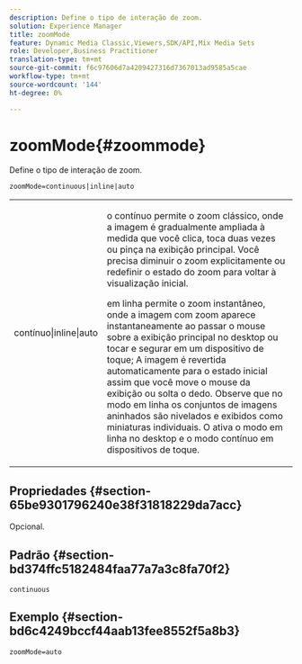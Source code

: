 ```yaml
---
description: Define o tipo de interação de zoom.
solution: Experience Manager
title: zoomMode
feature: Dynamic Media Classic,Viewers,SDK/API,Mix Media Sets
role: Developer,Business Practitioner
translation-type: tm+mt
source-git-commit: f6c97606d7a4209427316d7367013ad9585a5cae
workflow-type: tm+mt
source-wordcount: '144'
ht-degree: 0%

---
```



# zoomMode{#zoommode}

Define o tipo de interação de zoom.

`zoomMode=continuous|inline|auto`

<table id="table_E314540D347D47699C04EB80D20C0721"> 
 <tbody> 
  <tr> 
   <td colname="col1"> <p> <span class="codeph"> contínuo|inline|auto  </span> </p> </td> 
   <td colname="col2"> <p> <span class="codeph"> o contínuo  </span> permite o zoom clássico, onde a imagem é gradualmente ampliada à medida que você clica, toca duas vezes ou pinça na exibição principal. Você precisa diminuir o zoom explicitamente ou redefinir o estado do zoom para voltar à visualização inicial. </p> <p> <span class="codeph"> em linha  </span> permite o zoom instantâneo, onde a imagem com zoom aparece instantaneamente ao passar o mouse sobre a exibição principal no desktop ou tocar e segurar em um dispositivo de toque; A imagem é revertida automaticamente para o estado inicial assim que você move o mouse da exibição ou solta o dedo. Observe que no modo <span class="codeph"> em linha </span> os conjuntos de imagens aninhados são nivelados e exibidos como miniaturas individuais. <span class="codeph"> O  </span> ativa o modo em linha no desktop e o modo contínuo em dispositivos de toque. </p> </td> 
  </tr> 
 </tbody> 
</table>

## Propriedades {#section-65be9301796240e38f31818229da7acc}

Opcional.

## Padrão {#section-bd374ffc5182484faa77a7a3c8fa70f2}

`continuous`

## Exemplo {#section-bd6c4249bccf44aab13fee8552f5a8b3}

`zoomMode=auto`
